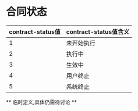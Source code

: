 # 合同状态

| **contract-status值** | **contract-status值含义** |
| :--- | :--- |
| 1 | 未开始执行 |
| 2 | 执行中 |
| 3 | 生效中 |
| 4 | 用户终止 |
| 5 | 系统终止 |

** 临时定义,具体仍需待讨论 **
